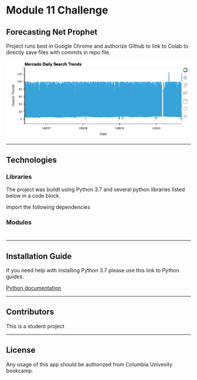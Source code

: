 # Module 11 Challenge
## Forecasting Net Prophet

Project runs best in Google Chrome and authorize Github to link to Colab to directly save files with commits in repo file.


![alt text](
./Resources/image2.png)

- - - 

## Technologies
### Libraries

The project was buildt using Python 3.7 and several python libraries listed below in a code block. 


Import the following dependencies
###  Modules
```

```



### 
- - - 
## Installation Guide
If you need help with installing Python 3.7 please use this link to Python guides.

[Python documentation](https://docs.python.org/3.7/)



- - - 
## Contributors
This is a student project 


- - - 
## License
Any usage of this app should be authorized from Columbia Univesity bookcamp.


